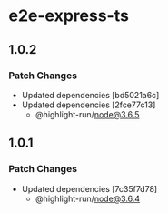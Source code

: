 # e2e-express-ts

## 1.0.2

### Patch Changes

- Updated dependencies [bd5021a6c]
- Updated dependencies [2fce77c13]
  - @highlight-run/node@3.6.5

## 1.0.1

### Patch Changes

- Updated dependencies [7c35f7d78]
  - @highlight-run/node@3.6.4
